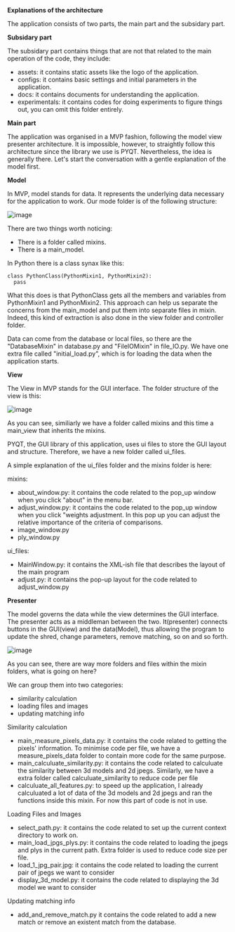 **Explanations of the architecture**

The application consists of two parts, the main part and the subsidary part.

**Subsidary part**

The subsidary part contains things that are not that related to the main operation of the code, they include:

- assets: it contains static assets like the logo of the application.
- configs: it contains basic settings and initial parameters in the application.
- docs: it contains documents for understanding the application.
- experimentals: it contains codes for doing experiments to figure things out, you can omit this folder entirely.

**Main part**

The application was organised in a MVP fashion, following the model view presenter architecture. It is impossible, however, to straightly follow this architecture since the library we use is PYQT. Nevertheless, the idea is generally there. Let's start the conversation with a gentle explanation of the model first.

**Model**

In MVP, model stands for data. It represents the underlying data necessary for the application to work. Our mode folder is of the following structure:

![image](https://user-images.githubusercontent.com/90679381/226843247-8767408e-ccb9-4b87-a6c7-ab9ef447adaa.png)

There are two things worth noticing:

- There is a folder called mixins.
- There is a main_model.

In Python there is a class synax like this:
```
class PythonClass(PythonMixin1, PythonMixin2):
  pass
```

What this does is that PythonClass gets all the members and variables from PythonMixin1 and PythonMixin2. This approach can help us separate the concerns from the main_model and put them into separate files in mixin. Indeed, this kind of extraction is also done in the view folder and controller folder.

Data can come from the database or local files, so there are the "DatabaseMixin" in database.py and "FileIOMixin" in file_IO.py. We have one extra file called "initial_load.py", which is for loading the data when the application starts.

**View**

The View in MVP stands for the GUI interface. The folder structure of the view is this:

![image](https://user-images.githubusercontent.com/90679381/226848701-8566f041-b834-4720-8b1b-39dc504c945b.png)

As you can see, similiarly we have a folder called mixins and this time a main_view that inherits the mixins. 

PYQT, the GUI library of this application, uses ui files to store the GUI layout and structure. Therefore, we have a new folder called ui_files.

A simple explanation of the ui_files folder and the mixins folder is here:

mixins:

- about_window.py: it contains the code related to the pop_up window when you click "about" in the menu bar.
- adjust_window.py: it contains the code related to the pop_up window when you click "weights adjustment. In this pop up you can adjust the relative importance of the criteria of comparisons.
- image_window.py
- ply_window.py

ui_files:
- MainWindow.py: it contains the XML-ish file that describes the layout of the main program
- adjust.py: it contains the pop-up layout for the code related to adjust_window.py

**Presenter**

The model governs the data while the view determines the GUI interface. The presenter acts as a middleman between the two. It(presenter) connects buttons in the GUI(view) and the data(Model), thus allowing the program to update the shred, change parameters, remove matching, so on and so forth.

![image](https://user-images.githubusercontent.com/90679381/226854424-0952e321-f224-4f0a-9188-9986dfdb828e.png)

As you can see, there are way more folders and files within the mixin folders, what is going on here?

We can group them into two categories:

- similarity calculation
- loading files and images
- updating matching info

Similarity calculation

- main_measure_pixels_data.py: it contains the code related to getting the pixels' information. To minimise code per file, we have a measure_pixels_data folder to contain more code for the same purpose.
- main_calculuate_similarity.py: it contains the code related to calculuate the similarity between 3d models and 2d jpegs. Similarly, we have a extra folder called calculuate_similarity to reduce code per file
- calculuate_all_features.py: to speed up the application, I already calculuated a lot of data of the 3d models and 2d jpegs and ran the functions inside this mixin. For now this part of code is not in use.

Loading Files and Images

- select_path.py: it contains the code related to set up the current context directory to work on.
- main_load_jpgs_plys.py: it contains the code related to loading the jpegs and plys in the current path. Extra folder is used to reduce code size per file.
- load_1_jpg_pair.jpg: it contains the code related to loading the current pair of jpegs we want to consider
- display_3d_model.py: it contains the code related to displaying the 3d model we want to consider

Updating matching info

- add_and_remove_match.py it contains the code related to add a new match or remove an existent match from the database.








